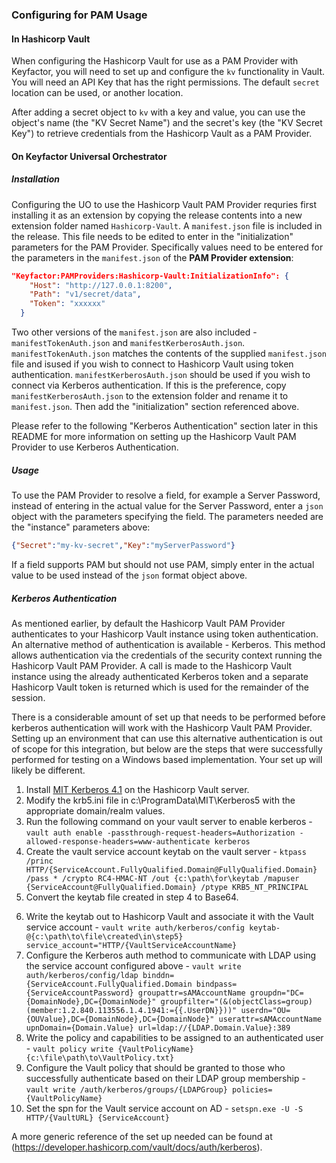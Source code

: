 ### Configuring for PAM Usage
#### In Hashicorp Vault
When configuring the Hashicorp Vault for use as a PAM Provider with Keyfactor, you will need to set up and configure the `kv` functionality in Vault. You will need an API Key that has the right permissions. The default `secret` location can be used, or another location.

After adding a secret object to `kv` with a key and value, you can use the object's name (the "KV Secret Name") and the secret's key (the "KV Secret Key") to retrieve credentials from the Hashicorp Vault as a PAM Provider.

#### On Keyfactor Universal Orchestrator
##### Installation
Configuring the UO to use the Hashicorp Vault PAM Provider requries first installing it as an extension by copying the release contents into a new extension folder named `Hashicorp-Vault`.
A `manifest.json` file is included in the release. This file needs to be edited to enter in the "initialization" parameters for the PAM Provider. Specifically values need to be entered for the parameters in the `manifest.json` of the __PAM Provider extension__:

~~~ json
"Keyfactor:PAMProviders:Hashicorp-Vault:InitializationInfo": {
    "Host": "http://127.0.0.1:8200",
    "Path": "v1/secret/data",
    "Token": "xxxxxx"
  }
~~~

Two other versions of the `manifest.json` are also included - `manifestTokenAuth.json` and `manifestKerberosAuth.json`.  `manifestTokenAuth.json` matches the contents of the supplied `manifest.json` file and isused if you wish to connect to Hashicorp Vault using token authentication.  `manifestKerberosAuth.json` should be used if you wish to connect via Kerberos authentication.  If this is the preference, copy `manifestKerberosAuth.json` to the extension folder and rename it to `manifest.json`.  Then add the "initialization" section referenced above.

Please refer to the following "Kerberos Authentication" section later in this README for more information on setting up the Hashicorp Vault PAM Provider to use Kerberos Authentication.

##### Usage
To use the PAM Provider to resolve a field, for example a Server Password, instead of entering in the actual value for the Server Password, enter a `json` object with the parameters specifying the field.
The parameters needed are the "instance" parameters above:

~~~ json
{"Secret":"my-kv-secret","Key":"myServerPassword"}
~~~

If a field supports PAM but should not use PAM, simply enter in the actual value to be used instead of the `json` format object above.

##### Kerberos Authentication
As mentioned earlier, by default the Hashicorp Vault PAM Provider authenticates to your Hashicorp Vault instance using token authentication.  An alternative method of authentication is available - Kerberos.  This method allows authentication via the credentials of the security context running the Hashicorp Vault PAM Provider.  A call is made to the Hashicorp Vault instance using the already authenticated Kerberos token and a separate Hashicorp Vault token is returned which is used for the remainder of the session.

There is a considerable amount of set up that needs to be performed before kerberos authentication will work with the Hashicorp Vault PAM Provider.  Setting up an environment that can use this alternative authentication is out of scope for this integration, but below are the steps that were successfully performed for testing on a Windows based implementation.  Your set up will likely be different.

1. Install [MIT Kerberos 4.1](https://web.mit.edu/kerberos/kfw-4.1/kfw-4.1.html) on the Hashicorp Vault server.
2. Modify the krb5.ini file in c:\ProgramData\MIT\Kerberos5 with the appropriate domain/realm values.
3. Run the following command on your vault server to enable kerberos - `vault auth enable -passthrough-request-headers=Authorization -allowed-response-headers=www-authenticate kerberos`
4. Create the vault service account keytab on the vault server - `ktpass /princ HTTP/{ServiceAccount.FullyQualified.Domain@FullyQualified.Domain} /pass * /crypto RC4-HMAC-NT /out {c:\path\for\keytab /mapuser {ServiceAccount@FullyQualified.Domain} /ptype KRB5_NT_PRINCIPAL`
5. Convert the keytab file created in step 4 to Base64.
6) Write the keytab out to Hashicorp Vault and associate it with the Vault service account - `vault write auth/kerberos/config keytab-@{c:\path\to\file\created\in\step5} service_account="HTTP/{VaultServiceAccountName}`
7) Configure the Kerberos auth method to communicate with LDAP using the service account configured above - `vault write auth/kerberos/config/ldap binddn={ServiceAccount.FullyQualified.Domain bindpass={ServiceAccountPassword} groupattr=sAMAccountName groupdn="DC={DomainNode},DC={DomainNode}" groupfilter="(&(objectClass=group)(member:1.2.840.113556.1.4.1941:={{.UserDN}}))" userdn="OU={OUValue},DC={DomainNode},DC={DomainNode}" userattr=sAMAccountName upnDomain={Domain.Value} url=ldap://{LDAP.Domain.Value}:389`
8) Write the policy and capabilities to be assigned to an authenticated user - `vault policy write {VaultPolicyName} {c:\file\path\to\VaultPolicy.txt}` 
9) Configure the Vault policy that should be granted to those who successfully authenticate based on their LDAP group membership - `vault write /auth/kerberos/groups/{LDAPGroup} policies={VaultPolicyName}`
10) Set the spn for the Vault service account on AD - `setspn.exe -U -S HTTP/{VaultURL} {ServiceAccount}`

A more generic reference of the set up needed can be found at (https://developer.hashicorp.com/vault/docs/auth/kerberos).
